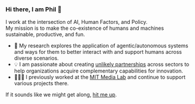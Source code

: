 ### Hi there, I am Phil 👋

I work at the intersection of AI, Human Factors, and Policy.  
My mission is to make the co-existence of humans and machines sustainable, productive, and fun.

- 🔬  My research explores the application of agentic/autonomous systems and ways for them to better interact with and support humans across diverse scenarios. 
- 💡  I am passionate about creating [unlikely partnerships](https://www.media.mit.edu/events/city-robotics-hackathon/) across sectors to help organizations acquire complementary capabilities for innovation.
- 🧑🏽‍🔬  I previously worked at the [MIT Media Lab](https://www.media.mit.edu/people/ptinn/projects/) and continue to support various projects there.

If it sounds like we might get along, [hit me up](mailto:ptinn@mit.edu). 
